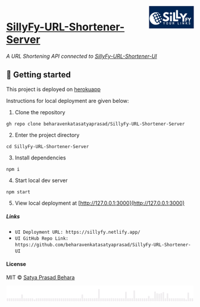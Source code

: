 <a href="https://sillyfy.netlify.app/">
    <img src="imgs/logo.png" alt=""  align="right" height="60">
</a>

# [SillyFy-URL-Shortener-Server](https://sillyfy.herokuapp.com/)

*A URL Shortening API connected to [SillyFy-URL-Shortener-UI](https://github.com/beharavenkatasatyaprasad/SillyFy-URL-Shortener-UI)*

## 🚀 Getting started

This project is deployed on <a href="https://sillyfy.herokuapp.com/" target="_blank">herokuapp</a>

Instructions for local deployment are given below:

1. Clone the repository

```
gh repo clone beharavenkatasatyaprasad/SillyFy-URL-Shortener-Server
```

2. Enter the project directory

```
cd SillyFy-URL-Shortener-Server
```

3. Install dependencies

```
npm i
```

4. Start local dev server

```
npm start
```

5. View local deployment at [http://127.0.0.1:3000](http://127.0.0.1:3000)


##### Links
 - ``UI Deployment URL: https://sillyfy.netlify.app/``
 - ``UI GitHub Repo Link: https://github.com/beharavenkatasatyaprasad/SillyFy-URL-Shortener-UI``
 
#### License

MIT © [Satya Prasad Behara](https://github.com/beharavenkatasatyaprasad)

<img  src="https://github.com/beharavenkatasatyaprasad/beharavenkatasatyaprasad/blob/main/gifs/bars.gif" alt=""/>


